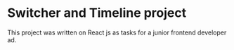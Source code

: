 # Switcher and Timeline project

This project was written on React js as tasks for a junior frontend developer ad.
